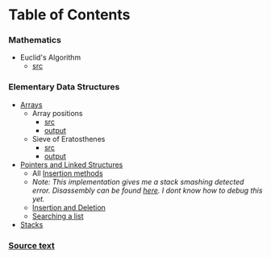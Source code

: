 # Table of Contents
### Mathematics
- Euclid's Algorithm
	- [src](./src/EuclidsAlgorithm.c)

### Elementary Data Structures
- [Arrays](./src/ArrayNotes.md)
	- Array positions
		- [src](./src/ArrayPositions.c)
		- [output](./src/outputTXT/ArrayPositions.txt)
	- Sieve of Eratosthenes
		- [src](./src/SieveOfEratosthenes.c)
		- [output](./src/outputTXT/SieveOfEratosthenes.txt)
- [Pointers and Linked Structures](./src/LinkedLists.md)
	- All [Insertion methods](./src/LinkedListInsertions.c)
	- *Note: This implementation gives me a stack smashing detected error. Disassembly can be found [here](./src/LinkedListInsertionsDisassembly.txt). I dont know how to debug this yet.*
	- [Insertion and Deletion](./src/LinkedListInsertionAndDeletion.c)
	- [Searching a list](./src/ListLinked.c)
- [Stacks](./src/Stacks.md)

### [Source text](https://www.amazon.com/Algorithm-Design-Manual-Steven-Skiena/dp/1848000693/ref=asc_df_1848000693/?tag=hyprod-20&linkCode=df0&hvadid=312091457223&hvpos=&hvnetw=g&hvrand=13686680387381772809&hvpone=&hvptwo=&hvqmt=&hvdev=c&hvdvcmdl=&hvlocint=&hvlocphy=9018823&hvtargid=pla-448917185656&psc=1&tag=&ref=&adgrpid=62820903995&hvpone=&hvptwo=&hvadid=312091457223&hvpos=&hvnetw=g&hvrand=13686680387381772809&hvqmt=&hvdev=c&hvdvcmdl=&hvlocint=&hvlocphy=9018823&hvtargid=pla-448917185656)